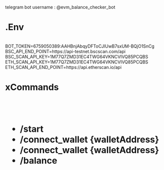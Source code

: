 telegram bot username : @evm_balance_checker_bot

<h1>.Env</h1><br/>
BOT_TOKEN=6759050389:AAHBnjAbqyDFToCJlUwB7sxUM-BQjO1SnCg<br/>
BSC_API_END_POINT=https://api-testnet.bscscan.com/api<br/>
BSC_SCAN_API_KEY=1M77Q7ZMD31EC4TWG64VKNCVIVQ85PCQBS<br/>
ETH_SCAN_API_KEY=1M77Q7ZMD31EC4TWG64VKNCVIVQ85PCQBS<br/>
ETH_SCAN_API_END_POINT=https://api.etherscan.io/api<br/>

<h1>xCommands<h1/><br/>

<ul>
<li>
/start
</li>
<li>
/connect_wallet {walletAddress}
</li>
<li>
/connect_wallet {walletAddress}
</li>
<li>
/balance
</li>
</ul>
